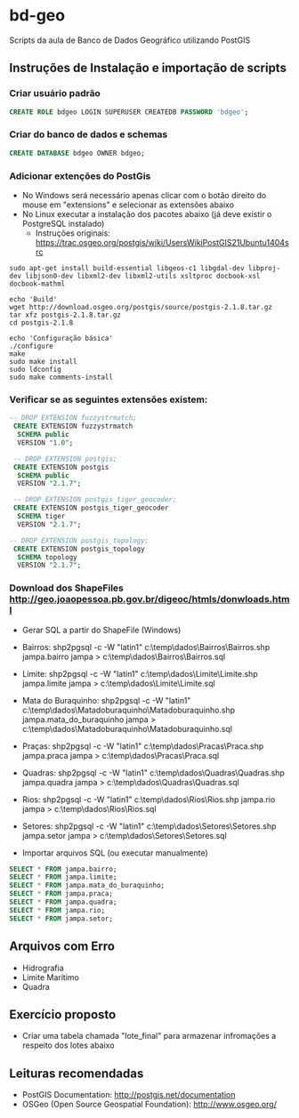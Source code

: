 # bd-geo
Scripts da aula de Banco de Dados Geográfico utilizando PostGIS

## Instruções de Instalação e importação de scripts
### Criar usuário padrão
```sql
CREATE ROLE bdgeo LOGIN SUPERUSER CREATEDB PASSWORD 'bdgeo';
```
### Criar do banco de dados e schemas
```sql
CREATE DATABASE bdgeo OWNER bdgeo;
```
### Adicionar extenções do PostGis
  * No Windows será necessário apenas clicar com o botão direito do mouse em "extensions" e selecionar as extensões abaixo
  * No Linux executar a instalação dos pacotes abaixo (já deve existir o PostgreSQL instalado)
    * Instruções originais: https://trac.osgeo.org/postgis/wiki/UsersWikiPostGIS21Ubuntu1404src

```shell
sudo apt-get install build-essential libgeos-c1 libgdal-dev libproj-dev libjson0-dev libxml2-dev libxml2-utils xsltproc docbook-xsl docbook-mathml

echo 'Build'
wget http://download.osgeo.org/postgis/source/postgis-2.1.8.tar.gz
tar xfz postgis-2.1.8.tar.gz
cd postgis-2.1.8

echo 'Configuração básica'
./configure
make
sudo make install
sudo ldconfig
sudo make comments-install
```

### Verificar se as seguintes extensões existem:

```sql
-- DROP EXTENSION fuzzystrmatch;
 CREATE EXTENSION fuzzystrmatch
  SCHEMA public
  VERSION "1.0";

 -- DROP EXTENSION postgis;
 CREATE EXTENSION postgis
  SCHEMA public
  VERSION "2.1.7";

 -- DROP EXTENSION postgis_tiger_geocoder;
 CREATE EXTENSION postgis_tiger_geocoder
  SCHEMA tiger
  VERSION "2.1.7";

-- DROP EXTENSION postgis_topology;
 CREATE EXTENSION postgis_topology
  SCHEMA topology
  VERSION "2.1.7";
```

### Download dos ShapeFiles http://geo.joaopessoa.pb.gov.br/digeoc/htmls/donwloads.html

  * Gerar SQL a partir do ShapeFile (Windows)
  * Bairros: shp2pgsql -c -W "latin1" c:\temp\dados\Bairros\Bairros.shp jampa.bairro jampa > c:\temp\dados\Bairros\Bairros.sql
  * Limite: shp2pgsql -c -W "latin1" c:\temp\dados\Limite\Limite.shp jampa.limite jampa > c:\temp\dados\Limite\Limite.sql
  * Mata do Buraquinho: shp2pgsql -c -W "latin1" c:\temp\dados\Matadoburaquinho\Matadoburaquinho.shp jampa.mata_do_buraquinho jampa > c:\temp\dados\Matadoburaquinho\Matadoburaquinho.sql
  * Praças: shp2pgsql -c -W "latin1" c:\temp\dados\Pracas\Praca.shp jampa.praca jampa > c:\temp\dados\Pracas\Praca.sql
  * Quadras: shp2pgsql -c -W "latin1" c:\temp\dados\Quadras\Quadras.shp jampa.quadra jampa > c:\temp\dados\Quadras\Quadras.sql
  * Rios: shp2pgsql -c -W "latin1" c:\temp\dados\Rios\Rios.shp jampa.rio jampa > c:\temp\dados\Rios\Rios.sql
  * Setores: shp2pgsql -c -W "latin1" c:\temp\dados\Setores\Setores.shp jampa.setor jampa > c:\temp\dados\Setores\Setores.sql

  * Importar arquivos SQL (ou executar manualmente)
```sql
SELECT * FROM jampa.bairro;
SELECT * FROM jampa.limite;
SELECT * FROM jampa.mata_do_buraquinho;
SELECT * FROM jampa.praca;
SELECT * FROM jampa.quadra;
SELECT * FROM jampa.rio;
SELECT * FROM jampa.setor;
```

## Arquivos com Erro
  * Hidrografia
  * Limite Marítimo
  * Quadra

## Exercício proposto
  * Criar uma tabela chamada "lote_final" para armazenar infromações a respeito dos lotes abaixo

## Leituras recomendadas
  * PostGIS Documentation: http://postgis.net/documentation
  * OSGeo (Open Source Geospatial Foundation): http://www.osgeo.org/
  